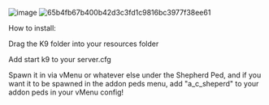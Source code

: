 ![image](https://github.com/user-attachments/assets/0b592a07-272e-473a-9179-a8b097110892)
![65b4fb67b400b42d3c3fd1c9816bc3977f38ee61](https://github.com/user-attachments/assets/959e28b4-dbae-4390-826f-7a77598c1579)

How to install:

Drag the K9 folder into your resources folder

Add start k9 to your server.cfg

Spawn it in via vMenu or whatever else under the Shepherd Ped, and if you want it to be spawned in the addon peds menu, add "a_c_sheperd" to your addon peds in your vMenu config!
